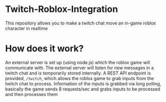# Twitch-Roblox-Integration
This repository allows you to make a twitch chat move an in-game roblox character in realtime

# How does it work?
An external server is set up (using node.js) which the roblox game will communicate with. The external server will listen for new messages in a twitch chat and is temporarily stored internally. A REST API endpoint is provided, `/twitch`, which allows the roblox game to grab inputs from the twitch chat to process. Information of the inputs is grabbed via long polling, basically the game sends 8 requests/sec and grabs inputs to be processed and then processes them

